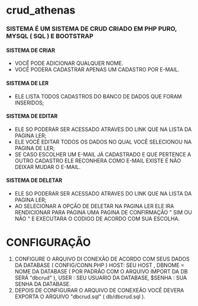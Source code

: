 # crud_athenas

### SISTEMA É UM SISTEMA DE CRUD CRIADO EM PHP PURO, MYSQL ( SQL ) E BOOTSTRAP 

#### SISTEMA DE CRIAR
- VOCÊ PODE ADICIONAR QUALQUER NOME.
- VOCÊ PODERA CADASTRAR APENAS UM CADASTRO POR E-MAIL.

#### SISTEMA DE LER 
- ELE LISTA TODOS CADASTROS DO BANCO DE DADOS QUE FORAM INSERIDOS;

#### SISTEMA DE EDITAR
- ELE SO PODERAR SER ACESSADO ATRAVES DO LINK QUE NA LISTA DA PAGINA LER;
- ELE VOCÊ EDITAR TODOS OS DADOS NO QUAL VOCÊ SELECIONOU NA PAGINA DE LER;
- SE CASO ESCOLHER UM E-MAIL JÁ CADASTRADO E QUE PERTENCE A OUTRO CADASTRO ELE RECONHERA COMO E-MAIL EXISTE É NÃO DEIXAR MUDAR O E-MAIL.

#### SISTEMA DE DELETAR
- ELE SO PODERAR SER ACESSADO ATRAVES DO LINK QUE NA LISTA DA PAGINA LER;
- AO SELECIONAR A OPÇÃO DE DELETAR NA PAGINA LER ELE IRA RENDICIONAR PARA PAGINA UMA PAGINA DE CONFIRMAÇÃO " SIM OU NÃO " E EXECUTARA O CODIGO DE ACORDO COM SUA ESCOLHA.

# CONFIGURAÇÃO



1. CONFIGURE O ARQUIVO DI CONEXÃO DE ACORDO COM SEUS DADOS DA DATABASE ( CONFIG/CONN.PHP ) HOST: SEU HOST , DBNOME = NOME DA DATABASE ( POR PADRÃO COM O ARQUIVO IMPORT DA DB SERÁ "dbcrud" ), USER : SEU USUARIO DA DATABASE, $SENHA : SUA SENHA DA DATABASE.
2. DEPOIS DE CONFIGURAR O ARQUIVO DE CONEXEÃO VOCÊ DEVERA EXPORTA O ARQUIVO "dbcrud.sql" ( db/dbcrud.sql ).  



